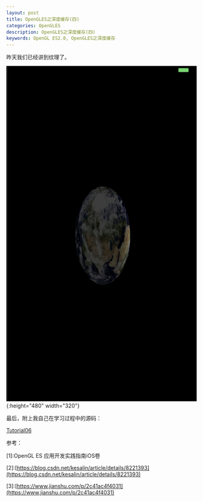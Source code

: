 ```yaml
---
layout: post   
title: OpenGLES之深度缓存(四)  
categories: OpenGLES
description: OpenGLES之深度缓存(四)
keywords: OpenGL ES2.0, OpenGLES之深度缓存
---
```


昨天我们已经讲到纹理了。

![](/images/blog/OpenGLES/Tutorial06/ScreenShot2019-07-13050218.png){:height="480" width="320"}


最后，附上我自己在学习过程中的源码：


[Tutorial06](https://github.com/heyonly/OpenGLES2.0/tree/master/Tutorial06)



参考：

[1]\:OpenGL ES 应用开发实践指南iOS卷



[2]\:[https://blog.csdn.net/kesalin/article/details/8221393](https://blog.csdn.net/kesalin/article/details/8221393)




[3]\:[https://www.jianshu.com/p/2c41ac4f4031](https://www.jianshu.com/p/2c41ac4f4031)



